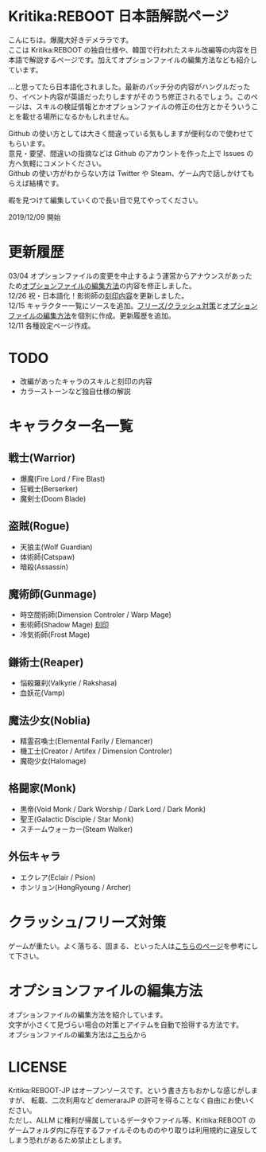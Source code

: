 # Kritika:REBOOT 日本語解説ページ

こんにちは。爆魔大好きデメララです。  
ここは Kritika:REBOOT の独自仕様や、韓国で行われたスキル改編等の内容を日本語で解説するページです。加えてオプションファイルの編集方法なども紹介しています。

…と思ってたら日本語化されました。最新のパッチ分の内容がハングルだったり、イベント内容が英語だったりしますがそのうち修正されるでしょう。このページは、スキルの検証情報とかオプションファイルの修正の仕方とかそういうことを載せる場所になるかもしれません。


Github の使い方としては大きく間違っている気もしますが便利なので使わせてもらいます。  
意見・要望、間違いの指摘などは Github のアカウントを作った上で Issues の方へ気軽にコメントください。  
Github の使い方がわからない方は Twitter や Steam、ゲーム内で話しかけてもらえば結構です。


暇を見つけて編集していくので長い目で見てやってください。

2019/12/09 開始


# 更新履歴

03/04 オプションファイルの変更を中止するよう運営からアナウンスがあったため[オプションファイルの編集方法](/options.md)の内容を修正しました。  
12/26 祝・日本語化！影術師の[刻印内容](/ShadowMage.md)を更新しました。  
12/15 キャラクター一覧にソースを追加。[フリーズ/クラッシュ対策](/settings.md)と[オプションファイルの編集方法](/options.md)を個別に作成。更新履歴を追加。  
12/11 各種設定ページ作成。


# TODO

- 改編があったキャラのスキルと刻印の内容
- カラーストーンなど独自仕様の解説


# キャラクター名一覧

## 戦士(Warrior)

- 爆魔(Fire Lord / Fire Blast)
- 狂戦士(Berserker)
- 魔剣士(Doom Blade)

## 盗賊(Rogue)

- 天狼主(Wolf Guardian)
- 体術師(Catspaw)
- 暗殺(Assassin)

## 魔術師(Gunmage)

- 時空間術師(Dimension Controler / Warp Mage)
- 影術師(Shadow Mage) [刻印](/ShadowMage.md)
- 冷気術師(Frost Mage)

## 鎌術士(Reaper)

- 悩殺羅刹(Valkyrie / Rakshasa)
- 血妖花(Vamp)
## 魔法少女(Noblia)

- 精霊召喚士(Elemental Farily / Elemancer)
- 機工士(Creator / Artifex / Dimension Controler)
- 魔砲少女(Halomage)

## 格闘家(Monk)

- 黒帝(Void Monk / Dark Worship / Dark Lord / Dark Monk)
- 聖王(Galactic Disciple / Star Monk)
- スチームウォーカー(Steam Walker)

## 外伝キャラ

- エクレア(Eclair / Psion)
- ホンリョン(HongRyoung / Archer)


# クラッシュ/フリーズ対策

ゲームが重たい。よく落ちる、固まる、といった人は[こちらのページ](/settings.md)を参考にして下さい。


# オプションファイルの編集方法

オプションファイルの編集方法を紹介しています。  
文字が小さくて見づらい場合の対策とアイテムを自動で拾得する方法です。  
オプションファイルの編集方法は[こちら](/options.md)から


# LICENSE

Kritika:REBOOT-JP はオープンソースです。という書き方もおかしな感じがしますが、
転載、二次利用など demeraraJP の許可を得ることなく自由にお使いください。  
ただし、ALLM に権利が帰属しているデータやファイル等、Kritika:REBOOT のゲームフォルダ内に存在するファイルそのもののやり取りは利用規約に違反してしまう恐れがあるため禁止とします。
